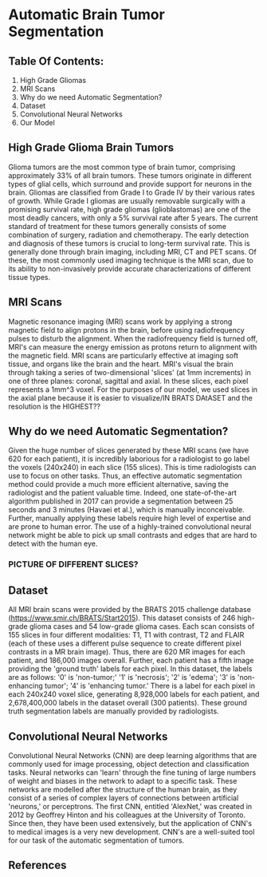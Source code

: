 # Automatic Brain Tumor Segmentation

## Table Of Contents:
1. High Grade Gliomas
2. MRI Scans
3. Why do we need Automatic Segmentation?
4. Dataset
5. Convolutional Neural Networks
6. Our Model

## High Grade Glioma Brain Tumors

Glioma tumors are the most common type of brain tumor, comprising approximately 33% of all brain tumors. These tumors originate in 
different types of glial cells, which surround and provide support for neurons in the brain. Gliomas are classified from Grade I to 
Grade IV by their various rates of growth. While Grade I gliomas are usually removable surgically with a promising survival rate, 
high grade gliomas (glioblastomas) are one of the most deadly cancers, with only a 5% survival rate after 5 years. The current standard of 
treatment for these tumors generally consists of some combination of surgery, radiation and chemotherapy. The early detection and diagnosis 
of these tumors is crucial to long-term survival rate. This is generally done through brain imaging, including MRI, CT and PET scans. 
Of these, the most commonly used imaging technique is the MRI scan, due to its ability to non-invasively provide accurate characterizations 
of different tissue types.

## MRI Scans

Magnetic resonance imaging (MRI) scans work by applying a strong magnetic field to align protons in the brain, before using radiofrequency 
pulses to disturb the alignment. When the radiofrequency field is turned off, MRI's can measure the energy emission as protons return to 
alignment with the magnetic field. MRI scans are particularly effective at imaging soft tissue, and organs like the brain and the heart. 
MRI's visual the brain through taking a series of two-dimensional 'slices' (at 1mm increments) in one of three planes: 
coronal, sagittal and axial. In these slices, each pixel represents a 1mm^3 voxel. For the purposes of our model, 
we used slices in the axial plane because it is easier to visualize/IN BRATS DAtASET and the resolution is the HIGHEST??

## Why do we need Automatic Segmentation?

Given the huge number of slices generated by these MRI scans (we have 620 for each patient), it is incredibly laborious for a radiologist to go
label the voxels (240x240) in each slice (155 slices). This is time radiologists can use to focus on other tasks. Thus, an effective automatic segmentation method 
could provide a much more efficient alternative, saving the radiologist and the patient valuable time. Indeed, one state-of-the-art algorithm
published in 2017 can provide a segmentation between 25 seconds and 3 minutes (Havaei et al.), which is manually inconceivable.
Further, manually applying these labels require high level of expertise and are prone to human error. The use of a highly-trained convolutional 
neural network might be able to pick up small contrasts and edges that are hard to detect with the human eye.

### PICTURE OF DIFFERENT SLICES?

## Dataset

All MRI brain scans were provided by the BRATS 2015 challenge database (https://www.smir.ch/BRATS/Start2015). 
This dataset consists of 246 high-grade glioma cases and 54 low-grade glioma cases. Each scan consists of 155 slices in four different 
modalities: T1, T1 with contrast, T2 and FLAIR (each of these uses a different pulse sequence to create different pixel contrasts in 
a MR brain image). Thus, there are 620 MR images for each patient, and 186,000 images overall. Further, each patient has a fifth image 
providing the 'ground truth' labels for each pixel. In this dataset, the labels are as follows: '0' is 'non-tumor;' '1' is 'necrosis'; 
'2' is 'edema'; '3' is 'non-enhancing tumor'; '4' is 'enhancing tumor.' There is a label for each pixel in each 240x240 voxel slice, generating
8,928,000 labels for each patient, and 2,678,400,000 labels in the dataset overall (300 patients). These ground truth segmentation labels are 
manually provided by radiologists. 


## Convolutional Neural Networks

Convolutional Neural Networks (CNN) are deep learning algorithms that are commonly used for image processing, object detection and classification 
tasks. Neural networks can 'learn' through the fine tuning of large numbers of weight and biases in the network to adapt to a specific task. 
These networks are modelled after the structure of the human brain, as they consist of a series of complex layers of connections between 
artificial 'neurons,' or perceptrons. The first CNN, entitled 'AlexNet,' was created in 2012 by Geoffrey Hinton and his colleagues at the 
University of Toronto. Since then, they have been used extensively, but the application of CNN's to medical images is a very new development. 
CNN's are a well-suited tool for our task of the automatic segmentation of tumors. 



## References